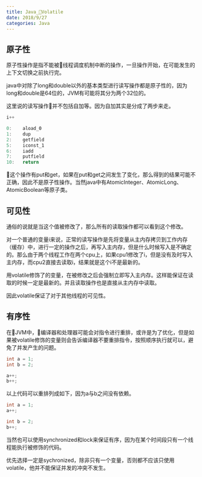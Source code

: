 ```yaml
---
title: Java_Volatile
date: 2018/9/27
categories: Java
---
```

## 原子性
原子性操作是指不能被线程调度机制中断的操作，一旦操作开始，在可能发生的上下文切换之前执行完。

java中对除了long和double以外的基本类型进行读写操作都是原子性的，因为long和double是64位的，JVM有可能将其分为两个32位的。

这里说的读写操作并不包括自加等。因为自加其实是分成了两步来走。
```java
i++

0:    aload_0
1:    dup
2:    getfield
5:    iconst_1
6:    iadd
7:    putfield
10:   return
```
这个操作有put和get，如果在put和get之间发生了变化，那么得到的结果可能不正确，因此不是原子性操作。当然java中有AtomicInteger、AtomicLong、AtomicBoolean等原子类。
## 可见性
通俗的说就是当这个值被修改了，那么所有的读取操作都可以看到这个修改。

对一个普通的变量i来说，正常的读写操作是先将变量从主内存拷贝到工作内存（缓存）中，进行一定的操作之后，再写入主内存，但是什么时候写入是不确定的。那么由于两个线程工作在两个cpu上，如果cpu1修改了i，但是没有及时写入主内存，而cpu2直接去读取i，结果就是这个i不是最新的。

用volatile修饰了的变量，在被修改之后会强制立即写入主内存。这样能保证在读取的时候一定是最新的。并且读取操作也是直接从主内存中读取。

因此volatile保证了对于其他线程的可见性。

## 有序性
在JVM中，编译器和处理器可能会对指令进行重排，或许是为了优化，但是如果被volatile修饰的变量则会告诉编译器不要重排指令，按照顺序执行就可以，避免了并发产生的问题。
```java
int a = 1;
int b = 2;

a++;
b++;
```
以上代码可以重排列成如下，因为a与b之间没有依赖。
```java
int a = 1;
a++;

int b = 2;
b++;
```

当然也可以使用synchronized和lock来保证有序，因为在某个时间段只有一个线程能执行被修饰的代码。


优先选择一定是sychronized，除非只有一个变量，否则都不应该只使用volatile，他并不能保证并发的冲突不发生。
